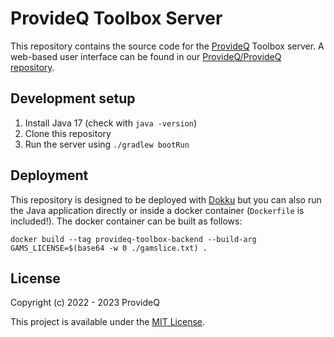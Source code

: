 # ProvideQ Toolbox Server
This repository contains the source code for the [ProvideQ](https://provideq.org) Toolbox server.
A web-based user interface can be found in our
[ProvideQ/ProvideQ repository](https://github.com/ProvideQ/ProvideQ).

## Development setup
1. Install Java 17 (check with `java -version`)
2. Clone this repository
3. Run the server using `./gradlew bootRun`

## Deployment
This repository is designed to be deployed with [Dokku](https://dokku.com/) but you can also run 
the Java application directly or inside a docker container (`Dockerfile` is included!).
The docker container can be built as follows:
```shell
docker build --tag provideq-toolbox-backend --build-arg GAMS_LICENSE=$(base64 -w 0 ./gamslice.txt) .
```

## License
Copyright (c) 2022 - 2023 ProvideQ

This project is available under the [MIT License](./LICENSE).